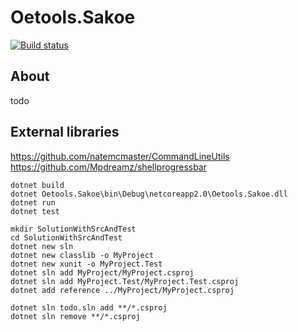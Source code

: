 # Oetools.Sakoe

[![Build status](https://ci.appveyor.com/api/projects/status/2oyd83vvvlj1tvin?svg=true)](https://ci.appveyor.com/project/jcaillon/oetools-runner)

## About

todo

## External libraries

<https://github.com/natemcmaster/CommandLineUtils>
<https://github.com/Mpdreamz/shellprogressbar>


```
dotnet build
dotnet Oetools.Sakoe\bin\Debug\netcoreapp2.0\Oetools.Sakoe.dll
dotnet run
dotnet test
```

```
mkdir SolutionWithSrcAndTest
cd SolutionWithSrcAndTest
dotnet new sln
dotnet new classlib -o MyProject
dotnet new xunit -o MyProject.Test
dotnet sln add MyProject/MyProject.csproj
dotnet sln add MyProject.Test/MyProject.Test.csproj
dotnet add reference ../MyProject/MyProject.csproj

dotnet sln todo.sln add **/*.csproj
dotnet sln remove **/*.csproj
```